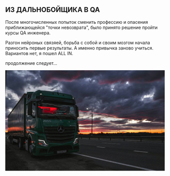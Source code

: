 ## ИЗ ДАЛЬНОБОЙЩИКА В QA ##
После многочисленных попыток сменить профессию и опасения приближающейся  "точки невозврата", было принято решение пройти курсы QA инженера. 

Разгон нейроных связяей, борьба с собой и своим мозгом начала приносить первые результаты. А именно привычка заново учиться. Вариантов нет, я пошел ALL IN. 

продолжение следует...

![](photo.jpg)
